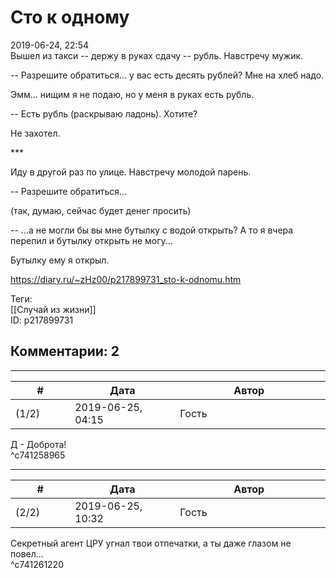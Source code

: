Сто к одному
============

  
2019-06-24, 22:54  
 Вышел из такси -- держу в руках сдачу -- рубль. Навстречу мужик.   
   
 -- Разрешите обратиться... у вас есть десять рублей? Мне на хлеб надо.   
   
 Эмм... нищим я не подаю, но у меня в руках есть рубль.   
   
 -- Есть рубль (раскрываю ладонь). Хотите?   
   
 Не захотел.   
   
 \*\*\*   
   
 Иду в другой раз по улице. Навстречу молодой парень.   
   
 -- Разрешите обратиться...   
   
 (так, думаю, сейчас будет денег просить)   
   
 -- ...а не могли бы вы мне бутылку с водой открыть? А то я вчера перепил и бутылку открыть не могу...   
   
 Бутылку ему я открыл.   
  
<https://diary.ru/~zHz00/p217899731_sto-k-odnomu.htm>  
  
Теги:  
[[Случай из жизни]]  
ID: p217899731  


Комментарии: 2
--------------

  


---



|         #         |              Дата              |                     Автор                     |           ID           |
| --- | --- | --- | --- |
| (1/2) | 2019-06-25, 04:15 | Гость | c741258965 |

  
 Д - Доброта!   
 ^c741258965

---



|         #         |              Дата              |                     Автор                     |           ID           |
| --- | --- | --- | --- |
| (2/2) | 2019-06-25, 10:32 | Гость | c741261220 |

  
 Секретный агент ЦРУ угнал твои отпечатки, а ты даже глазом не повел...   
 ^c741261220